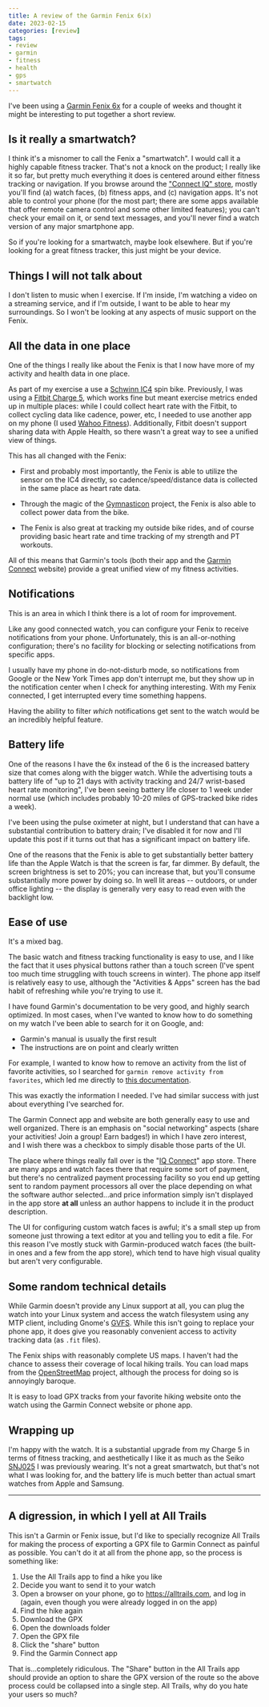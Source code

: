 ```yaml
---
title: A review of the Garmin Fenix 6(x)
date: 2023-02-15
categories: [review]
tags:
- review
- garmin
- fitness
- health
- gps
- smartwatch
---
```


I've been using a [Garmin Fenix 6x][] for a couple of weeks and thought it might be interesting to put together a short review.

[garmin fenix 6x]: https://www.garmin.com/en-US/p/641435

## Is it really a smartwatch?

I think it's a misnomer to call the Fenix a "smartwatch". I would call it a highly capable fitness tracker. That's not a knock on the product; I really like it so far, but pretty much everything it does is centered around either fitness tracking or navigation. If you browse around the ["Connect IQ" store][iqstore], mostly you'll find (a) watch faces, (b) fitness apps, and (c) navigation apps. It's not able to control your phone (for the most part; there are some apps available that offer remote camera control and some other limited features); you can't check your email on it, or send text messages, and you'll never find a watch version of any major smartphone app.

[iqstore]: https://apps.garmin.com/en-US/

So if you're looking for a smartwatch, maybe look elsewhere. But if you're looking for a great fitness tracker, this just might be your device.

## Things I will not talk about

I don't listen to music when I exercise. If I'm inside, I'm watching a video on a streaming service, and if I'm outside, I want to be able to hear my surroundings. So I won't be looking at any aspects of music support on the Fenix.

## All the data in one place

One of the things I really like about the Fenix is that I now have more of my activity and health data in one place.

As part of my exercise a use a [Schwinn IC4][] spin bike. Previously, I was using a [Fitbit Charge 5][], which works fine but meant exercise metrics ended up in multiple places: while I could collect heart rate with the Fitbit, to collect cycling data like cadence, power, etc, I needed to use another app on my phone (I used [Wahoo Fitness][]). Additionally, Fitbit doesn't support sharing data with Apple Health, so there wasn't a great way to see a unified view of things.

[schwinn ic4]: https://www.schwinnfitness.com/ic4/100873.html
[fitbit charge 5]: https://www.fitbit.com/global/us/products/trackers/charge5
[wahoo fitness]: https://apps.apple.com/us/app/wahoo-fitness-phone-powered-fitness/id391599899?ign-mpt=uo%3D8%26amp%3Buo%3D8

This has all changed with the Fenix:

- First and probably most importantly, the Fenix is able to utilize the sensor on the IC4 directly, so cadence/speed/distance data is collected in the same place as heart rate data.

- Through the magic of the [Gymnasticon][] project, the Fenix is also able to collect power data from the bike.

- The Fenix is also great at tracking my outside bike rides, and of course providing basic heart rate and time tracking of my strength and PT workouts.

All of this means that Garmin's tools (both their app and the [Garmin Connect][] website) provide a great unified view of my fitness activities.

[garmin connect]: https://connect.garmin.com/
[gymnasticon]: https://github.com/ptx2/gymnasticon

## Notifications

This is an area in which I think there is a lot of room for improvement.

Like any good connected watch, you can configure your Fenix to receive notifications from your phone. Unfortunately, this is an all-or-nothing configuration; there's no facility for blocking or selecting notifications from specific apps.

I usually have my phone in do-not-disturb mode, so notifications from Google or the New York Times app don't interrupt me, but they show up in the notification center when I check for anything interesting. With my Fenix connected, I get interrupted every time something happens.

Having the ability to filter *which* notifications get sent to the watch would be an incredibly helpful feature.

## Battery life

One of the reasons I have the 6x instead of the 6 is the increased battery size that comes along with the bigger watch. While the advertising touts a battery life of "up to 21 days with activity tracking and 24/7 wrist-based heart rate monitoring", I've been seeing battery life closer to 1 week under normal use (which includes probably 10-20 miles of GPS-tracked bike rides a week).

I've been using the pulse oximeter at night, but I understand that can have a substantial contribution to battery drain; I've disabled it for now and I'll update this post if it turns out that has a significant impact on battery life.

One of the reasons that the Fenix is able to get substantially better battery life than the Apple Watch is that the screen is far, far dimmer. By default, the screen brightness is set to 20%; you can increase that, but you'll consume substantially more power by doing so. In well lit areas -- outdoors, or under office lighting -- the display is generally very easy to read even with the backlight low.

## Ease of use

It's a mixed bag.

The basic watch and fitness tracking functionality is easy to use, and I like the fact that it uses physical buttons rather than a touch screen (I've spent too much time struggling with touch screens in winter). The phone app itself is relatively easy to use, although the "Activities & Apps" screen has the bad habit of refreshing while you're trying to use it.

I have found Garmin's documentation to be very good, and highly search optimized. In most cases, when I've wanted to know how to do something on my watch I've been able to search for it on Google, and:

- Garmin's manual is usually the first result
- The instructions are on point and clearly written

For example, I wanted to know how to remove an activity from the list of favorite activities, so I searched for `garmin remove activity from favorites`, which led me directly to [this documentation](https://www8.garmin.com/manuals/webhelp/fenix6-6ssport/EN-US/GUID-B1501DD1-3616-4171-8814-07340761F494.html).

This was exactly the information I needed. I've had similar success with just about everything I've searched for.

The Garmin Connect app and website are both generally easy to use and well organized. There is an emphasis on "social networking" aspects (share your activities! Join a group! Earn badges!) in which I have zero interest, and I wish there was a checkbox to simply disable those parts of the UI.

The place where things really fall over is the "[IQ Connect][iqstore]" app store. There are many apps and watch faces there that require some sort of payment, but there's no centralized payment processing facility so you end up getting sent to random payment processors all over the place depending on what the software author selected...and price information simply isn't displayed in the app store **at all** unless an author happens to include it in the product description.

The UI for configuring custom watch faces is awful; it's a small step up from someone just throwing a text editor at you and telling you to edit a file. For this reason I've mostly stuck with Garmin-produced watch faces (the built-in ones and a few from the app store), which tend to have high visual quality but aren't very configurable.

## Some random technical details

While Garmin doesn't provide any Linux support at all, you can plug the watch into your Linux system and access the watch filesystem using any MTP client, including Gnome's [GVFS][]. While this isn't going to replace your phone app, it does give you reasonably convenient access to activity tracking data (as `.fit` files).

[gvfs]: https://wiki.gnome.org/Projects/gvfs

The Fenix ships with reasonably complete US maps. I haven't had the chance to assess their coverage of local hiking trails. You can load maps from the [OpenStreetMap][] project, although the process for doing so is annoyingly baroque.

[openstreetmap]: https://www.openstreetmap.org

It is easy to load GPX tracks from your favorite hiking website onto the watch using the Garmin Connect website or phone app.

## Wrapping up

I'm happy with the watch. It is a substantial upgrade from my Charge 5 in terms of fitness tracking, and aesthetically I like it as much as the Seiko [SNJ025][] I was previously wearing. It's not a great smartwatch, but that's not what I was looking for, and the battery life is much better than actual smart watches from Apple and Samsung.

[snj025]: https://seikousa.com/products/snj025

---

## A digression, in which I yell at All Trails

This isn't a Garmin or Fenix issue, but I'd like to specially recognize All Trails for making the process of exporting a GPX file to Garmin Connect as painful as possible. You can't do it at all from the phone app, so the process is something like:

1. Use the All Trails app to find a hike you like
2. Decide you want to send it to your watch
3. Open a browser on your phone, go to https://alltrails.com, and log in (again, even though you were already logged in on the app)
4. Find the hike again
5. Download the GPX
6. Open the downloads folder
7. Open the GPX file
8. Click the "share" button
9. Find the Garmin Connect app

That is...completely ridiculous. The "Share" button in the All Trails app should provide an option to share the GPX version of the route so the above process could be collapsed into a single step. All Trails, why do you hate your users so much?
